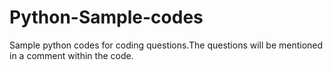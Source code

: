# Python-Sample-codes
Sample python codes for coding questions.The questions will be mentioned in a comment within the code.
